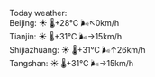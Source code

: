 Today weather:  
Beijing: ☀️ 🌡️+28°C 🌬️↖0km/h  
Tianjin: ☀️ 🌡️+31°C 🌬️→15km/h  
Shijiazhuang: ☀️ 🌡️+31°C 🌬️↑26km/h  
Tangshan: ☀️ 🌡️+31°C 🌬️→15km/h  
